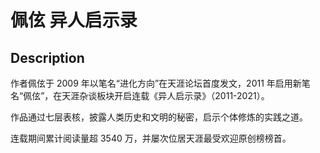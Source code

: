 # 佩伭 异人启示录

## Description

作者佩伭于 2009 年以笔名“进化方向”在天涯论坛首度发文，2011 年启用新笔名“佩伭”，在天涯杂谈板块开启连载《异人启示录》（2011-2021）。

作品通过七层表核，披露人类历史和文明的秘密，启示个体修炼的实践之道。

连载期间累计阅读量超 3540 万，并屡次位居天涯最受欢迎原创榜榜首。
